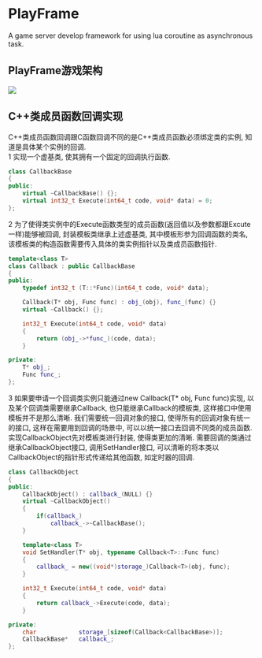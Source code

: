 PlayFrame
=========

A game server develop framework for using lua coroutine as asynchronous task.

## PlayFrame游戏架构
![](https://github.com/zfengzhen/Blog/blob/master/img/PlayFrame游戏架构.png)

## C++类成员函数回调实现
C++类成员函数回调跟C函数回调不同的是C++类成员函数必须绑定类的实例, 知道是具体某个实例的回调.    
1 实现一个虚基类, 使其拥有一个固定的回调执行函数.     
```c++
class CallbackBase
{
public:
    virtual ~CallbackBase() {};
    virtual int32_t Execute(int64_t code, void* data) = 0;
};
```  

2 为了使得类实例中的Execute函数类型的成员函数(返回值以及参数都跟Excute一样)能够被回调, 封装模板类继承上述虚基类, 其中模板形参为回调函数的类名, 该模板类的构造函数需要传入具体的类实例指针以及类成员函数指针.  
```c++
template<class T>
class Callback : public CallbackBase
{
public:
    typedef int32_t (T::*Func)(int64_t code, void* data);

    Callback(T* obj, Func func) : obj_(obj), func_(func) {}
    virtual ~Callback() {};

    int32_t Execute(int64_t code, void* data)
    {
        return (obj_->*func_)(code, data);
    }

private:
    T* obj_;
    Func func_;
};
```  

3 如果要申请一个回调类实例只能通过new Callback<T>(T* obj, Func func)实现, 以及某个回调类需要继承Callback, 也只能继承Callback<T>的模板类, 这样接口中使用模板并不是那么清晰. 我们需要统一回调对象的接口, 使得所有的回调对象有统一的接口, 这样在需要用到回调的场景中, 可以以统一接口去回调不同类的成员函数. 实现CallbackObject先对模板类进行封装, 使得类更加的清晰. 需要回调的类通过继承CallbackObject接口, 调用SetHandler接口, 可以清晰的将本类以CallbackObject的指针形式传递给其他函数, 如定时器的回调.   
```c++
class CallbackObject
{
public:
    CallbackObject() : callback_(NULL) {}
    virtual ~CallbackObject()
    {
        if(callback_)
            callback_->~CallbackBase();
    }

    template<class T>
    void SetHandler(T* obj, typename Callback<T>::Func func)
    {
        callback_ = new((void*)storage_)Callback<T>(obj, func);
    }

    int32_t Execute(int64_t code, void* data)
    {
        return callback_->Execute(code, data);
    }

private:
    char            storage_[sizeof(Callback<CallbackBase>)];
    CallbackBase*   callback_;
};
```   
